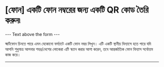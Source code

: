 <h1>[ফোন] একটি ফোন নম্বরের জন্য একটি QR কোড তৈরি করুন৷</h1>

--- Text above the form ---

<p class="hint smfm-hint">স্মার্টফোন চিনতে পারে এমন যেকোনো ফর্ম্যাটে একটি ফোন নম্বর লিখুন। এটি একটি স্থানীয় বিন্যাসে হতে পারে যদি আপনি শুধুমাত্র আপনার শহর/দেশের লোকেরা এটি স্ক্যান করার আশা করেন, তবে আন্তর্জাতিক ফোন বিন্যাস সর্বোত্তম কাজ করে।</p>

----------

